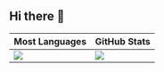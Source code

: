 ## Hi there 👋

|Most Languages|GitHub Stats|
|--------------|------------|
|![](https://github-readme-stats-alpha-eosin-43.vercel.app/api/top-langs/?username=HelloWorld-Welcome&layout=compact&langs_count=8&theme=dark)|![](https://github-readme-stats-alpha-eosin-43.vercel.app/api?username=HelloWorld-Welcome&count_private=true&show_icons=true&rank_icon=github&theme=dark&include_all_commits=true)|


<!--
**HelloWorld-Welcome/HelloWorld-Welcome** is a ✨ _special_ ✨ repository because its `README.md` (this file) appears on your GitHub profile.

Here are some ideas to get you started:

- 🔭 I’m currently working on ...
- 🌱 I’m currently learning ...
- 👯 I’m looking to collaborate on ...
- 🤔 I’m looking for help with ...
- 💬 Ask me about ...
- 📫 How to reach me: ...
- 😄 Pronouns: ...
- ⚡ Fun fact: ...
-->
